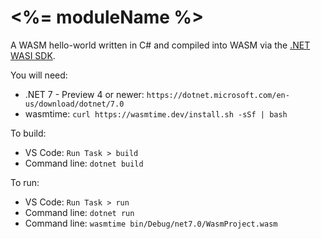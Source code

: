 # <%= moduleName %>

A WASM hello-world written in C# and compiled into WASM via the [.NET WASI SDK](https://github.com/SteveSandersonMS/dotnet-wasi-sdk).

You will need:
* .NET 7 - Preview 4 or newer: `https://dotnet.microsoft.com/en-us/download/dotnet/7.0`
* wasmtime: `curl https://wasmtime.dev/install.sh -sSf | bash`

To build:
* VS Code: `Run Task > build`
* Command line: `dotnet build`

To run:
* VS Code: `Run Task > run`
* Command line: `dotnet run`
* Command line: `wasmtime bin/Debug/net7.0/WasmProject.wasm`
